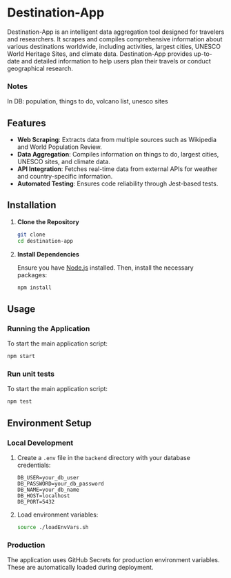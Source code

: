 # Destination-App

Destination-App is an intelligent data aggregation tool designed for travelers and researchers. It scrapes and compiles comprehensive information about various destinations worldwide, including activities, largest cities, UNESCO World Heritage Sites, and climate data. Destination-App provides up-to-date and detailed information to help users plan their travels or conduct geographical research.

### Notes
In DB: population, things to do, volcano list, unesco sites

## Features

- **Web Scraping**: Extracts data from multiple sources such as Wikipedia and World Population Review.
- **Data Aggregation**: Compiles information on things to do, largest cities, UNESCO sites, and climate data.
- **API Integration**: Fetches real-time data from external APIs for weather and country-specific information.
- **Automated Testing**: Ensures code reliability through Jest-based tests.

## Installation

1. **Clone the Repository**

   ```bash
   git clone
   cd destination-app
   ```

2. **Install Dependencies**

   Ensure you have [Node.js](https://nodejs.org/) installed. Then, install the necessary packages:

   ```bash
   npm install
   ```

## Usage

### Running the Application

To start the main application script:

```bash
npm start
```

### Run unit tests

To start the main application script:

```bash
npm test
```

## Environment Setup

### Local Development
1. Create a `.env` file in the `backend` directory with your database credentials:
   ```env
   DB_USER=your_db_user
   DB_PASSWORD=your_db_password
   DB_NAME=your_db_name
   DB_HOST=localhost
   DB_PORT=5432
   ```

2. Load environment variables:
   ```bash
   source ./loadEnvVars.sh
   ```

### Production
The application uses GitHub Secrets for production environment variables. These are automatically loaded during deployment.
